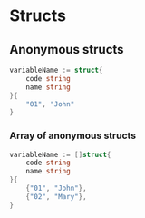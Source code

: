 # Structs


## Anonymous structs

```go
variableName := struct{
    code string
    name string
}{
    "01", "John"
}
```

### Array of anonymous structs

```go
variableName := []struct{
    code string
    name string
}{
    {"01", "John"},
    {"02", "Mary"},
}
```

